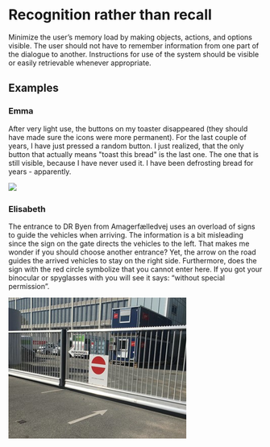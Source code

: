 # Recognition rather than recall

Minimize the user’s memory load by making objects, actions, and options visible. The user should not have to remember information from one part of the dialogue to another. Instructions for use of the system should be visible or easily retrievable whenever appropriate.

## Examples

### Emma
After very light use, the buttons on my toaster disappeared (they should have made sure the icons were more permanent). For the last couple of years, I have just pressed a random button. I just realized, that the only button that actually means "toast this bread" is the last one. The one that is still visible, because I have never used it. I have been defrosting bread for years - apparently.

![](images/Emma-toaster.JPG) 


### Elisabeth
The entrance to DR Byen from Amagerfælledvej uses an overload of signs to guide the vehicles when arriving. The information is a bit misleading since the sign on the gate directs the vehicles to the left. That makes me wonder if you should choose another entrance? Yet, the arrow on the road guides the arrived vehicles to stay on the right side. Furthermore, does the sign with the red circle symbolize that you cannot enter here. If you got your binocular or spyglasses with you will see it says: “without special permission”. 

![](images/Elisabeth-DR-Entrance-recognition.jpg)
